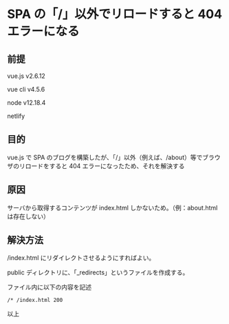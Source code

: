 # SPA の「/」以外でリロードすると 404 エラーになる

## 前提

vue.js v2.6.12

vue cli v4.5.6

node v12.18.4

netlify

## 目的

vue.js で SPA のブログを構築したが、「/」以外（例えば、/about）等でブラウザのリロードをすると 404 エラーになったため、それを解決する

## 原因

サーバから取得するコンテンツが index.html しかないため。（例：about.html は存在しない）

## 解決方法

/index.html にリダイレクトさせるようにすればよい。

public ディレクトリに、「\_redirects」というファイルを作成する。

ファイル内に以下の内容を記述

```
/* /index.html 200
```

以上
